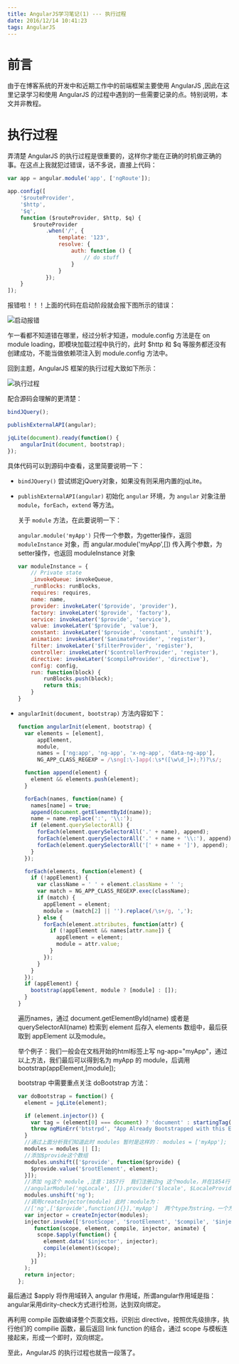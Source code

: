 ```yaml
---
title: AngularJS学习笔记(1) --- 执行过程
date: 2016/12/14 10:41:23
tags: AngularJS
---
```


# 前言

由于在博客系统的开发中和近期工作中的前端框架主要使用 AngularJS ,因此在这里记录学习和使用 AngularJS 的过程中遇到的一些需要记录的点。特别说明，本文并非教程。

# 执行过程

弄清楚 AngularJS 的执行过程是很重要的，这样你才能在正确的时机做正确的事。在这点上我就犯过错误，话不多说，直接上代码：

```JavaScript
var app = angular.module('app', ['ngRoute']);

app.config([
	'$routeProvider',
	'$http',
	'$q',
	function ($routeProvider, $http, $q) {
		$routeProvider
			.when('/', {
				template: '123',
				resolve: {
					auth: function () {
						// do stuff
					}
				}
			});
	}
]);
```
报错啦！！！上面的代码在启动阶段就会报下图所示的错误：

![启动报错](http://ww2.sinaimg.cn/large/765147e8gw1fasdey55u6j20pb0e4tcl.jpg)

乍一看都不知道错在哪里，经过分析才知道，module.config 方法是在 on module loading，即模块加载过程中执行的，此时 $http 和 $q 等服务都还没有创建成功，不能当做依赖项注入到 module.config 方法中。

<!--- more --->

回到主题，AngularJS 框架的执行过程大致如下所示：

![执行过程](http://ww4.sinaimg.cn/large/765147e8gw1fasf3cmrf1j20uk0go76a.jpg)

配合源码会理解的更清楚：
```JavaScript
bindJQuery();

publishExternalAPI(angular);

jqLite(document).ready(function() {
	angularInit(document, bootstrap);
});
```

具体代码可以到源码中查看，这里简要说明一下：

*	`bindJQuery()` 尝试绑定jQuery对象，如果没有则采用内置的jqLite。
*	`publishExternalAPI(angular)` 初始化 `angular` 环境，为 `angular` 对象注册 `module`，`forEach`，`extend` 等方法。
	
	关于 `module` 方法，在此要说明一下：
    
    `angular.module('myApp')` 只传一个参数，为getter操作，返回 `moduleInstance` 对象，而 angular.module('myApp',[]) 传入两个参数，为setter操作，也返回 moduleInstance 对象
    
    ```JavaScript
	var moduleInstance = {
		// Private state
		_invokeQueue: invokeQueue,
		_runBlocks: runBlocks,
		requires: requires,
		name: name,
		provider: invokeLater('$provide', 'provider'),
		factory: invokeLater('$provide', 'factory'),
		service: invokeLater('$provide', 'service'),
		value: invokeLater('$provide', 'value'),
		constant: invokeLater('$provide', 'constant', 'unshift'),
		animation: invokeLater('$animateProvider', 'register'),
		filter: invokeLater('$filterProvider', 'register'),
		controller: invokeLater('$controllerProvider', 'register'),
		directive: invokeLater('$compileProvider', 'directive'),
		config: config,
		run: function(block) {
			runBlocks.push(block);
			return this;
		}
	}
	```
*	`angularInit(document, bootstrap)` 方法内容如下：
	
	```JavaScript
	function angularInit(element, bootstrap) {
	  var elements = [element],
	      appElement,
	      module,
	      names = ['ng:app', 'ng-app', 'x-ng-app', 'data-ng-app'],
	      NG_APP_CLASS_REGEXP = /\sng[:\-]app(:\s*([\w\d_]+);?)?\s/;
	
	  function append(element) {
	    element && elements.push(element);
	  }
	
	  forEach(names, function(name) {
	    names[name] = true;
	    append(document.getElementById(name));
	    name = name.replace(':', '\\:');
	    if (element.querySelectorAll) {
	      forEach(element.querySelectorAll('.' + name), append);
	      forEach(element.querySelectorAll('.' + name + '\\:'), append);
	      forEach(element.querySelectorAll('[' + name + ']'), append);
	    }
	  });
	
	  forEach(elements, function(element) {
	    if (!appElement) {
	      var className = ' ' + element.className + ' ';
	      var match = NG_APP_CLASS_REGEXP.exec(className);
	      if (match) {
	        appElement = element;
	        module = (match[2] || '').replace(/\s+/g, ',');
	      } else {
	        forEach(element.attributes, function(attr) {
	          if (!appElement && names[attr.name]) {
	            appElement = element;
	            module = attr.value;
	          }
	        });
	      }
	    }
	  });
	  if (appElement) {
	    bootstrap(appElement, module ? [module] : []);
	  }
	}
	```
	遍历names，通过 document.getElementById(name) 或者是 querySelectorAll(name) 检索到 element 后存入 elements 数组中，最后获取到 appElement 以及module。
	
	举个例子：我们一般会在文档开始的html标签上写 ng-app="myApp"，通过以上方法，我们最后可以得到名为 myApp 的 module，后调用 bootstrap(appElement,[module]);
	
	bootstrap 中需要重点关注 doBootstrap 方法：
	
	```JavaScript
	var doBootstrap = function() {
	  element = jqLite(element);
	
	  if (element.injector()) {
	    var tag = (element[0] === document) ? 'document' : startingTag(element);
	    throw ngMinErr('btstrpd', "App Already Bootstrapped with this Element '{0}'", tag);
	  }
	  //通过上面分析我们知道此时 modules 暂时是这样的： modules = ['myApp'];
	  modules = modules || [];
	  //添加$provide这个数组
	  modules.unshift(['$provide', function($provide) {
	    $provide.value('$rootElement', element);
	  }]);
	  //添加 ng这个 module ,注意：1857行  我们注册过ng 这个module，并在1854行 我们注册过 它的依赖模块'ngLocale'，
	  //angularModule('ngLocale', []).provider('$locale', $LocaleProvider); 我们注册过ngLocale这个module
	  modules.unshift('ng');
	  //调用createInjector(module) 此时：module为：
	  //['ng',['$provide',function(){}],'myApp']  两个type为string，一个为array
	  var injector = createInjector(modules);
	  injector.invoke(['$rootScope', '$rootElement', '$compile', '$injector', '$animate',
	     function(scope, element, compile, injector, animate) {
	      scope.$apply(function() {
	        element.data('$injector', injector);
	        compile(element)(scope);
	      });
	    }]
	  );
	  return injector;
	};
	```

最后通过 $apply 将作用域转入 angular 作用域，所谓angular作用域是指：angular采用dirity-check方式进行检测，达到双向绑定。

再利用 compile 函数编译整个页面文档，识别出 directive，按照优先级排序，执行他们的 compilie 函数，最后返回 link function 的结合，通过 scope 与模板连接起来，形成一个即时，双向绑定。

至此，AngularJS 的执行过程也就告一段落了。
